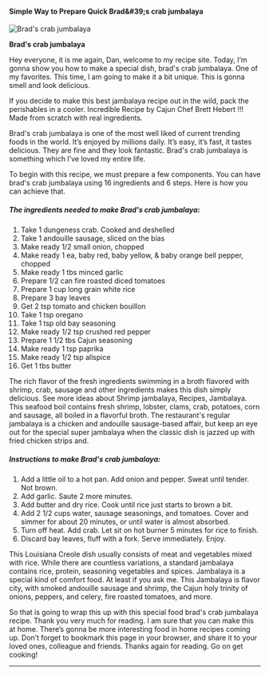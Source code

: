             

#### Simple Way to Prepare Quick Brad&amp;#39;s crab jumbalaya

![Brad's crab jumbalaya](https://img-global.cpcdn.com/recipes/c35f6f94ed861e4f/751x532cq70/brads-crab-jumbalaya-recipe-main-photo.jpg)

**Brad's crab jumbalaya**

Hey everyone, it is me again, Dan, welcome to my recipe site. Today, I’m gonna show you how to make a special dish, brad's crab jumbalaya. One of my favorites. This time, I am going to make it a bit unique. This is gonna smell and look delicious.

If you decide to make this best jambalaya recipe out in the wild, pack the perishables in a cooler. Incredible Recipe by Cajun Chef Brett Hebert !!! Made from scratch with real ingredients.

Brad's crab jumbalaya is one of the most well liked of current trending foods in the world. It’s enjoyed by millions daily. It’s easy, it’s fast, it tastes delicious. They are fine and they look fantastic. Brad's crab jumbalaya is something which I’ve loved my entire life.

To begin with this recipe, we must prepare a few components. You can have brad's crab jumbalaya using 16 ingredients and 6 steps. Here is how you can achieve that.

##### The ingredients needed to make Brad's crab jumbalaya:

1.  Take 1 dungeness crab. Cooked and deshelled
2.  Take 1 andouille sausage, sliced on the bias
3.  Make ready 1/2 small onion, chopped
4.  Make ready 1 ea, baby red, baby yellow, & baby orange bell pepper, chopped
5.  Make ready 1 tbs minced garlic
6.  Prepare 1/2 can fire roasted diced tomatoes
7.  Prepare 1 cup long grain white rice
8.  Prepare 3 bay leaves
9.  Get 2 tsp tomato and chicken bouillon
10.  Take 1 tsp oregano
11.  Take 1 tsp old bay seasoning
12.  Make ready 1/2 tsp crushed red pepper
13.  Prepare 1 1/2 tbs Cajun seasoning
14.  Make ready 1 tsp paprika
15.  Make ready 1/2 tsp allspice
16.  Get 1 tbs butter

The rich flavor of the fresh ingredients swimming in a broth flavored with shrimp, crab, sausage and other ingredients makes this dish simply delicious. See more ideas about Shrimp jambalaya, Recipes, Jambalaya. This seafood boil contains fresh shrimp, lobster, clams, crab, potatoes, corn and sausage, all boiled in a flavorful broth. The restaurant's regular jambalaya is a chicken and andouille sausage-based affair, but keep an eye out for the special super jambalaya when the classic dish is jazzed up with fried chicken strips and.

##### Instructions to make Brad's crab jumbalaya:

1.  Add a little oil to a hot pan. Add onion and pepper. Sweat until tender. Not brown.
2.  Add garlic. Saute 2 more minutes.
3.  Add butter and dry rice. Cook until rice just starts to brown a bit.
4.  Add 2 1/2 cups water, sausage seasonings, and tomatoes. Cover and simmer for about 20 minutes, or until water is almost absorbed.
5.  Turn off heat. Add crab. Let sit on hot burner 5 minutes for rice to finish.
6.  Discard bay leaves, fluff with a fork. Serve immediately. Enjoy.

This Louisiana Creole dish usually consists of meat and vegetables mixed with rice. While there are countless variations, a standard jambalaya contains rice, protein, seasoning vegetables and spices. Jambalaya is a special kind of comfort food. At least if you ask me. This Jambalaya is flavor city, with smoked andouille sausage and shrimp, the Cajun holy trinity of onions, peppers, and celery, fire roasted tomatoes, and more.

So that is going to wrap this up with this special food brad's crab jumbalaya recipe. Thank you very much for reading. I am sure that you can make this at home. There’s gonna be more interesting food in home recipes coming up. Don’t forget to bookmark this page in your browser, and share it to your loved ones, colleague and friends. Thanks again for reading. Go on get cooking!

* * *